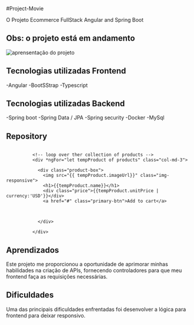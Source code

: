 #Project-Movie

O Projeto Ecommerce FullStack Angular and Spring Boot 

## Obs: o projeto está em andamento

 <img src="exempleService/src/assets/angular.gif" alt="aprensentação do projeto">


## Tecnologias utilizadas Frontend
-Angular
-BootSStrap
-Typescript

## Tecnologias utilizadas Backend
-Spring boot
-Spring Data / JPA
-Spring security
-Docker
-MySql

## Repository
```

          <!-- loop over ther collection of products -->
          <div *ngFor="let tempProduct of products" class="col-md-3">

            <div class="product-box">
              <img src="{{ tempProduct.imageUrl}}" class="img-responsive">
              <h1>{{tempProduct.name}}</h1>
              <div class="price">{{tempProduct.unitPrice | currency:'USD'}}</div>
              <a href="#" class="primary-btn">Add to cart</a>



            </div>

          </div>
```

## Aprendizados
Este projeto me proporcionou a oportunidade de aprimorar minhas habilidades na criação de APIs, fornecendo controladores para que meu frontend faça as requisições necessárias.

## Dificuldades
Uma das principais dificuldades enfrentadas foi desenvolver a lógica para frontend  para deixar responsivo.
